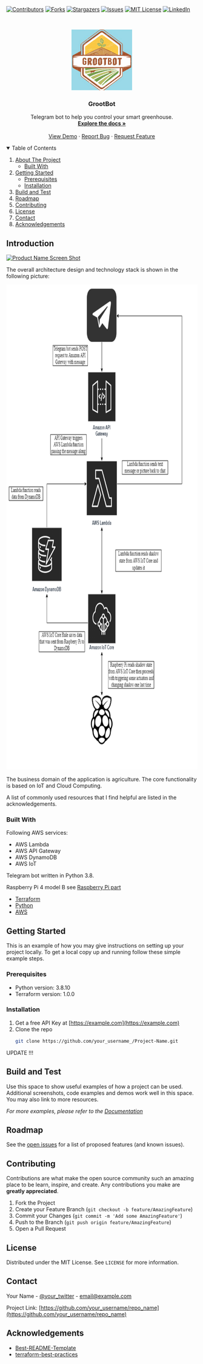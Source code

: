 <!-- PROJECT SHIELDS -->
<!--
*** I'm using markdown "reference style" links for readability.
*** Reference links are enclosed in brackets [ ] instead of parentheses ( ).
*** See the bottom of this document for the declaration of the reference variables
*** for contributors-url, forks-url, etc. This is an optional, concise syntax you may use.
*** https://www.markdownguide.org/basic-syntax/#reference-style-links
-->
[![Contributors][contributors-shield]][contributors-url]
[![Forks][forks-shield]][forks-url]
[![Stargazers][stars-shield]][stars-url]
[![Issues][issues-shield]][issues-url]
[![MIT License][license-shield]][license-url]
[![LinkedIn][linkedin-shield]][linkedin-url]



<!-- PROJECT LOGO -->
<br />
<p align="center">
  <a href="https://github.com/LevkovychBorya/groot-telegram-bot">
    <img src="assets/logo.png" alt="Logo" width="160" height="160">
  </a>

  <h3 align="center">GrootBot</h3>

  <p align="center">
    Telegram bot to help you control your smart greenhouse.
    <br />
    <a href="https://github.com/LevkovychBorya/groot-telegram-bot"><strong>Explore the docs »</strong></a>
    <br />
    <br />
    <a href="https://github.com/LevkovychBorya/groot-telegram-bot">View Demo</a>
    ·
    <a href="https://github.com/LevkovychBorya/groot-telegram-bot/issues">Report Bug</a>
    ·
    <a href="https://github.com/LevkovychBorya/groot-telegram-bot/issues">Request Feature</a>
  </p>
</p>



<!-- TABLE OF CONTENTS -->
<details open="open">
  <summary>Table of Contents</summary>
  <ol>
    <li>
      <a href="#about-the-project">About The Project</a>
      <ul>
        <li><a href="#built-with">Built With</a></li>
      </ul>
    </li>
    <li>
      <a href="#getting-started">Getting Started</a>
      <ul>
        <li><a href="#prerequisites">Prerequisites</a></li>
        <li><a href="#installation">Installation</a></li>
      </ul>
    </li>
    <li><a href="#usage">Build and Test</a></li>
    <li><a href="#roadmap">Roadmap</a></li>
    <li><a href="#contributing">Contributing</a></li>
    <li><a href="#license">License</a></li>
    <li><a href="#contact">Contact</a></li>
    <li><a href="#acknowledgements">Acknowledgements</a></li>
  </ol>
</details>



<!-- ABOUT THE PROJECT -->
## Introduction

[![Product Name Screen Shot][product-screenshot]](https://web.telegram.org/#/im?p=@blevkovych_bot)

The overall architecture design and technology stack is shown in the following picture:

<p align="center">
  <a href="https://github.com/LevkovychBorya/groot-telegram-bot">
    <img src="assets/architecture.png" alt="Logo" width="640" height="1280">
  </a>
</p>

The business domain of the application is agriculture.
The core functionality is based on IoT and Cloud Computing.

A list of commonly used resources that I find helpful are listed in the acknowledgements.

### Built With

Following AWS services:

 - AWS Lambda 
 - AWS API Gateway
 - AWS DynamoDB
 - AWS IoT

Telegram bot written in Python 3.8.

Raspberry Pi 4 model B see [Raspberry Pi part](https://github.com/STetiana)

* [Terraform](https://www.terraform.io)
* [Python](https://www.python.org)
* [AWS](https://aws.amazon.com)

<!-- GETTING STARTED -->
## Getting Started

This is an example of how you may give instructions on setting up your project locally.
To get a local copy up and running follow these simple example steps.

### Prerequisites

 - Python version: 3.8.10
 - Terraform version: 1.0.0

### Installation

1. Get a free API Key at [https://example.com](https://example.com)
2. Clone the repo
   ```sh
   git clone https://github.com/your_username_/Project-Name.git
   ```
UPDATE !!!



<!-- USAGE EXAMPLES -->
## Build and Test

Use this space to show useful examples of how a project can be used. Additional screenshots, code examples and demos work well in this space. You may also link to more resources.

_For more examples, please refer to the [Documentation](https://example.com)_



<!-- ROADMAP -->
## Roadmap

See the [open issues](https://github.com/LevkovychBorya/groot-telegram-bot/issues) for a list of proposed features (and known issues).



<!-- CONTRIBUTING -->
## Contributing

Contributions are what make the open source community such an amazing place to be learn, inspire, and create. Any contributions you make are **greatly appreciated**.

1. Fork the Project
2. Create your Feature Branch (`git checkout -b feature/AmazingFeature`)
3. Commit your Changes (`git commit -m 'Add some AmazingFeature'`)
4. Push to the Branch (`git push origin feature/AmazingFeature`)
5. Open a Pull Request



<!-- LICENSE -->
## License

Distributed under the MIT License. See `LICENSE` for more information.



<!-- CONTACT -->
## Contact

Your Name - [@your_twitter](https://twitter.com/your_username) - email@example.com

Project Link: [https://github.com/your_username/repo_name](https://github.com/your_username/repo_name)



<!-- ACKNOWLEDGEMENTS -->
## Acknowledgements
* [Best-README-Template](https://github.com/othneildrew/Best-README-Template)
* [terraform-best-practices](https://github.com/ozbillwang/terraform-best-practices)



<!-- MARKDOWN LINKS & IMAGES -->
<!-- https://www.markdownguide.org/basic-syntax/#reference-style-links -->
[contributors-shield]: https://img.shields.io/github/contributors/LevkovychBorya/groot-telegram-bot.svg?style=for-the-badge
[contributors-url]: https://github.com/LevkovychBorya/groot-telegram-bot/graphs/contributors
[forks-shield]: https://img.shields.io/github/forks/LevkovychBorya/groot-telegram-bot.svg?style=for-the-badge
[forks-url]: https://github.com/LevkovychBorya/groot-telegram-bot/network/members
[stars-shield]: https://img.shields.io/github/stars/LevkovychBorya/groot-telegram-bot.svg?style=for-the-badge
[stars-url]: https://github.com/LevkovychBorya/groot-telegram-bot/stargazers
[issues-shield]: https://img.shields.io/github/issues/LevkovychBorya/groot-telegram-bot.svg?style=for-the-badge
[issues-url]: https://github.com/LevkovychBorya/groot-telegram-bot/issues
[license-shield]: https://img.shields.io/github/license/LevkovychBorya/groot-telegram-bot.svg?style=for-the-badge
[license-url]: https://github.com/LevkovychBorya/groot-telegram-bot/blob/main/LICENSE.txt
[linkedin-shield]: https://img.shields.io/badge/-LinkedIn-black.svg?style=for-the-badge&logo=linkedin&colorB=555
[linkedin-url]: https://www.linkedin.com/in/boryslevkovych/
[product-screenshot]: assets/priduct-screenshot.png
